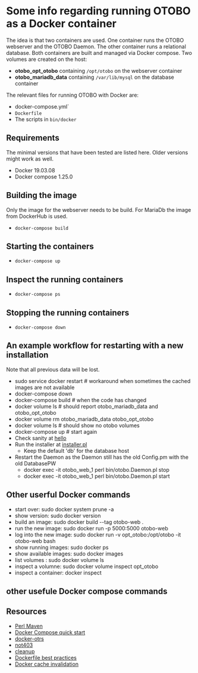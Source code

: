# Some info regarding running OTOBO as a Docker container

The idea is that two containers are used. One container runs the OTOBO webserver and the OTOBO Daemon.
The other container runs a relational database. Both containers are built and managed via Docker compose.
Two volumes are created on the host:

* **otobo_opt_otobo** containing `/opt/otobo` on the webserver container
* **otobo_mariadb_data** containing `/var/lib/mysql` on the database container

The relevant files for running OTOBO with Docker are:

* docker-compose.yml`
* `Dockerfile`
* The scripts in `bin/docker`

## Requirements

The minimal versions that have been tested are listed here. Older versions might work as well.

* Docker 19.03.08
* Docker compose 1.25.0

## Building the image

Only the image for the webserver needs to be build. For MariaDb the image from DockerHub is used.

* `docker-compose build`

## Starting the containers

* `docker-compose up`

## Inspect the running containers

* `docker-compose ps`

## Stopping the running containers

* `docker-compose down`

## An example workflow for restarting with a new installation

Note that all previous data will be lost.

* sudo service docker restart    # workaround when sometimes the cached images are not available
* docker-compose down
* docker-compose build   # when the code has changed
* docker volume ls # should report otobo_mariadb_data and otobo_opt_otobo
* docker volume rm otobo_mariadb_data otobo_opt_otobo
* docker volume ls # should show no otobo volumes
* docker-compose up # start again
* Check sanity at [hello](http://localhost:5000/hello)
* Run the installer at [installer.pl](http://localhost:5000/otobo/installer.pl)
    * Keep the default 'db' for the database host
* Restart the Daemon as the Daemon still has the old Config.pm with the old DatabasePW
    * docker exec -it otobo_web_1  perl bin/otobo.Daemon.pl stop
    * docker exec -it otobo_web_1  perl bin/otobo.Daemon.pl start

## Other userful Docker commands

* start over:             sudo docker system prune -a
* show version:           sudo docker version
* build an image:         sudo docker build --tag otobo-web .
* run the new image:      sudo docker run -p 5000:5000 otobo-web
* log into the new image: sudo docker run  -v opt_otobo:/opt/otobo -it otobo-web bash
* show running images:    sudo docker ps
* show available images:  sudo docker images
* list volumes :          sudo docker volume ls
* inspect a volumne:      sudo docker volume inspect opt_otobo
* inspect a container: docker inspect <container>

## other usefule Docker compose commands

## Resources

* [Perl Maven](https://perlmaven.com/getting-started-with-perl-on-docker)
* [Docker Compose quick start](http://mfg.fhstp.ac.at/development/webdevelopment/docker-compose-ein-quick-start-guide/)
* [docker-otrs](https://github.com/juanluisbaptiste/docker-otrs/)
* [not403](http://not403.blogspot.com/search/label/otrs)
* [cleanup](https://forums.docker.com/t/command-to-remove-all-unused-images)
* [Dockerfile best practices](https://www.docker.com/blog/intro-guide-to-dockerfile-best-practices/)
* [Docker cache invalidation](https://stackoverflow.com/questions/34814669/when-does-docker-image-cache-invalidation-occur)
